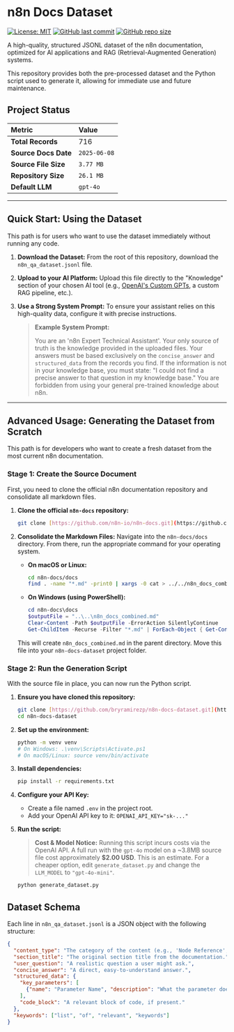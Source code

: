 # n8n Docs Dataset

[![License: MIT](https://img.shields.io/badge/License-MIT-yellow.svg)](https://github.com/bryramirezp/n8n-docs-dataset/blob/main/LICENSE)
[![GitHub last commit](https://img.shields.io/github/last-commit/bryramirezp/n8n-docs-dataset)](https://github.com/bryramirezp/n8n-docs-dataset/commits/main)
[![GitHub repo size](https://img.shields.io/github/repo-size/bryramirezp/n8n-docs-dataset)](https://github.com/bryramirezp/n8n-docs-dataset)

A high-quality, structured JSONL dataset of the n8n documentation, optimized for AI applications and RAG (Retrieval-Augmented Generation) systems.

This repository provides both the pre-processed dataset and the Python script used to generate it, allowing for immediate use and future maintenance.

## Project Status

| Metric | Value |
| :--- | :--- |
| **Total Records** | 716 |
| **Source Docs Date** | `2025-06-08` |
| **Source File Size** | `3.77 MB` |
| **Repository Size** | `26.1 MB` |
| **Default LLM** | `gpt-4o` |

---

## Quick Start: Using the Dataset

This path is for users who want to use the dataset immediately without running any code.

1.  **Download the Dataset:** From the root of this repository, download the `n8n_qa_dataset.jsonl` file.
2.  **Upload to your AI Platform:** Upload this file directly to the "Knowledge" section of your chosen AI tool (e.g., [OpenAI's Custom GPTs](https://chat.openai.com/gpts/editor), a custom RAG pipeline, etc.).
3.  **Use a Strong System Prompt:** To ensure your assistant relies on this high-quality data, configure it with precise instructions.

    > **Example System Prompt:**
    >
    > You are an 'n8n Expert Technical Assistant'. Your only source of truth is the knowledge provided in the uploaded files. Your answers must be based exclusively on the `concise_answer` and `structured_data` from the records you find. If the information is not in your knowledge base, you must state: "I could not find a precise answer to that question in my knowledge base." You are forbidden from using your general pre-trained knowledge about n8n.

---

## Advanced Usage: Generating the Dataset from Scratch

This path is for developers who want to create a fresh dataset from the most current n8n documentation.

### Stage 1: Create the Source Document

First, you need to clone the official n8n documentation repository and consolidate all markdown files.

1.  **Clone the official `n8n-docs` repository:**
    ```bash
    git clone [https://github.com/n8n-io/n8n-docs.git](https://github.com/n8n-io/n8n-docs.git)
    ```

2.  **Consolidate the Markdown Files:** Navigate into the `n8n-docs/docs` directory. From there, run the appropriate command for your operating system.

    * **On macOS or Linux:**
        ```bash
        cd n8n-docs/docs
        find . -name "*.md" -print0 | xargs -0 cat > ../../n8n_docs_combined.md
        ```

    * **On Windows (using PowerShell):**
        ```powershell
        cd n8n-docs\docs
        $outputFile = "..\..\n8n_docs_combined.md"
        Clear-Content -Path $outputFile -ErrorAction SilentlyContinue
        Get-ChildItem -Recurse -Filter "*.md" | ForEach-Object { Get-Content $_.FullName | Add-Content -Path $outputFile }
        ```
    This will create `n8n_docs_combined.md` in the parent directory. Move this file into your `n8n-docs-dataset` project folder.

### Stage 2: Run the Generation Script

With the source file in place, you can now run the Python script.

1.  **Ensure you have cloned this repository:**
    ```bash
    git clone [https://github.com/bryramirezp/n8n-docs-dataset.git](https://github.com/bryramirezp/n8n-docs-dataset.git)
    cd n8n-docs-dataset
    ```

2.  **Set up the environment:**
    ```bash
    python -m venv venv
    # On Windows: .\venv\Scripts\Activate.ps1
    # On macOS/Linux: source venv/bin/activate
    ```

3.  **Install dependencies:**
    ```bash
    pip install -r requirements.txt
    ```

4.  **Configure your API Key:**
    * Create a file named `.env` in the project root.
    * Add your OpenAI API key to it: `OPENAI_API_KEY="sk-..."`

5.  **Run the script:**

    > **Cost & Model Notice:**
    > Running this script incurs costs via the OpenAI API. A full run with the `gpt-4o` model on a ~3.8MB source file cost approximately **$2.00 USD**. This is an estimate. For a cheaper option, edit `generate_dataset.py` and change the `LLM_MODEL` to `"gpt-4o-mini"`.

    ```bash
    python generate_dataset.py
    ```

## Dataset Schema

Each line in `n8n_qa_dataset.jsonl` is a JSON object with the following structure:

```json
{
  "content_type": "The category of the content (e.g., 'Node Reference', 'How-To Guide').",
  "section_title": "The original section title from the documentation.",
  "user_question": "A realistic question a user might ask.",
  "concise_answer": "A direct, easy-to-understand answer.",
  "structured_data": {
    "key_parameters": [
      {"name": "Parameter Name", "description": "What the parameter does.", "example": "Example value"}
    ],
    "code_block": "A relevant block of code, if present."
  },
  "keywords": ["list", "of", "relevant", "keywords"]
}
